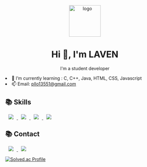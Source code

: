 <div align="center">
   <img style="width:100px; height:100px;" src="https://i.ibb.co/pvnfhfC/logo.png" alt="logo" ></a>
<h1>Hi 👋, I'm LAVEN</h1>
    <p>I'm a student developer</p>
    </div>
     <p>
      <li>🌱 I’m currently learning : C, C++, Java, HTML, CSS, Javascript</li>
      <li>📫 Email: <a href="mailto:"pllo13551@gmail.com">pllo13551@gmail.com</a></li>
    </p>
    <h2>📚 Skills</h2>
    <a href="">
      <img
        src="https://img.shields.io/badge/C-3ec990?style=for-the-badge&logo=C&logoColor=white"
        style="height: auto; margin-left: 10px; margin-right: 10px"
      />
    </a>
<a href="">
    <img 
        src="https://img.shields.io/badge/HTML5-ed6047?style=for-the-badge&logo=html5&logoColor=white"
        style="height : auto; margin-left : 10px; margin-right : 10px;"/>
</a>
<a href="">
    <img 
        src="https://img.shields.io/badge/CSS-5583e6?style=for-the-badge&logo=css3&logoColor=white"
        style="height : auto; margin-left : 10px; margin-right : 10px;"/>
</a>
<a href="">
    <img 
        src="https://img.shields.io/badge/JavaScript-fae037?style=for-the-badge&logo=javascript&logoColor=black"
        style="height : auto; margin-left : 10px; margin-right : 10px;"/>
</a>
             <h2>📚 Contact</h2>
        </a>
         <a href="https://discord.com/users/536079116450004993">
    <img 
        src="https://img.shields.io/badge/Discord-764dff?style=for-the-badge&logo=discord&logoColor=white"
        style="height : auto; margin-left : 10px; margin-right : 10px;"/>
         </a>
         <a href="https://www.instagram.com/1ave.n/">
    <img 
        src="https://img.shields.io/badge/Instagram-eb347a?style=for-the-badge&logo=instagram&logoColor=white"
        style="height : auto; margin-left : 10px; margin-right : 10px;"/>
         </a>
         
[![Solved.ac Profile](http://mazassumnida.wtf/api/v2/generate_badge?boj=laven)](https://solved.ac/laven/)
     
                                     
